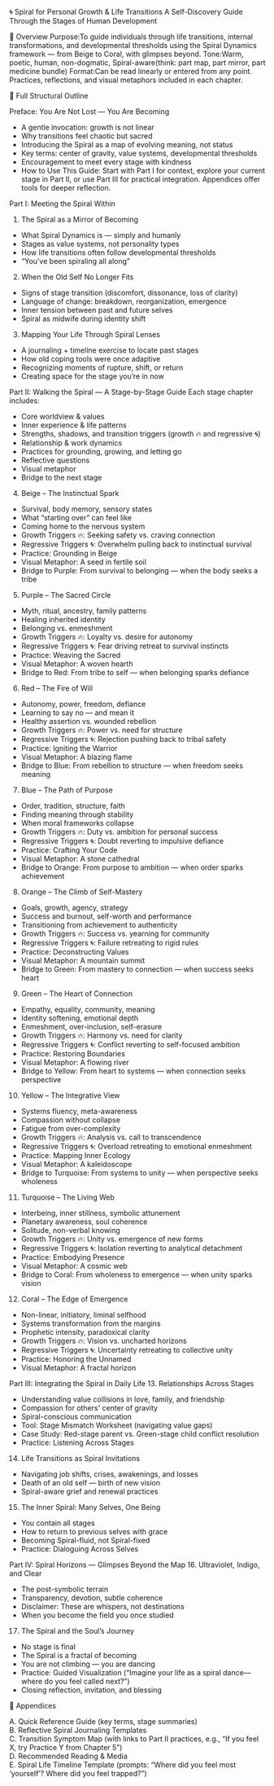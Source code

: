 🌀 Spiral for Personal Growth & Life Transitions
A Self-Discovery Guide Through the Stages of Human Development

🌱 Overview
Purpose:To guide individuals through life transitions, internal transformations, and developmental thresholds using the Spiral Dynamics framework — from Beige to Coral, with glimpses beyond.
Tone:Warm, poetic, human, non-dogmatic, Spiral-aware(think: part map, part mirror, part medicine bundle)
Format:Can be read linearly or entered from any point. Practices, reflections, and visual metaphors included in each chapter.

📘 Full Structural Outline

Preface: You Are Not Lost — You Are Becoming

- A gentle invocation: growth is not linear  
- Why transitions feel chaotic but sacred  
- Introducing the Spiral as a map of evolving meaning, not status  
- Key terms: center of gravity, value systems, developmental thresholds  
- Encouragement to meet every stage with kindness  
- How to Use This Guide: Start with Part I for context, explore your current stage in Part II, or use Part III for practical integration. Appendices offer tools for deeper reflection.


Part I: Meeting the Spiral Within
1. The Spiral as a Mirror of Becoming

- What Spiral Dynamics is — simply and humanly  
- Stages as value systems, not personality types  
- How life transitions often follow developmental thresholds  
- “You’ve been spiraling all along”

2. When the Old Self No Longer Fits

- Signs of stage transition (discomfort, dissonance, loss of clarity)  
- Language of change: breakdown, reorganization, emergence  
- Inner tension between past and future selves  
- Spiral as midwife during identity shift

3. Mapping Your Life Through Spiral Lenses

- A journaling + timeline exercise to locate past stages  
- How old coping tools were once adaptive  
- Recognizing moments of rupture, shift, or return  
- Creating space for the stage you’re in now


Part II: Walking the Spiral — A Stage-by-Stage Guide
Each stage chapter includes:  

- Core worldview & values  
- Inner experience & life patterns  
- Strengths, shadows, and transition triggers (growth 🔥 and regressive 🌀)  
- Relationship & work dynamics  
- Practices for grounding, growing, and letting go  
- Reflective questions  
- Visual metaphor  
- Bridge to the next stage


4. Beige – The Instinctual Spark

- Survival, body memory, sensory states  
- What “starting over” can feel like  
- Coming home to the nervous system  
- Growth Triggers 🔥: Seeking safety vs. craving connection  
- Regressive Triggers 🌀: Overwhelm pulling back to instinctual survival  
- Practice: Grounding in Beige  
- Visual Metaphor: A seed in fertile soil  
- Bridge to Purple: From survival to belonging — when the body seeks a tribe

5. Purple – The Sacred Circle

- Myth, ritual, ancestry, family patterns  
- Healing inherited identity  
- Belonging vs. enmeshment  
- Growth Triggers 🔥: Loyalty vs. desire for autonomy  
- Regressive Triggers 🌀: Fear driving retreat to survival instincts  
- Practice: Weaving the Sacred  
- Visual Metaphor: A woven hearth  
- Bridge to Red: From tribe to self — when belonging sparks defiance

6. Red – The Fire of Will

- Autonomy, power, freedom, defiance  
- Learning to say no — and mean it  
- Healthy assertion vs. wounded rebellion  
- Growth Triggers 🔥: Power vs. need for structure  
- Regressive Triggers 🌀: Rejection pushing back to tribal safety  
- Practice: Igniting the Warrior  
- Visual Metaphor: A blazing flame  
- Bridge to Blue: From rebellion to structure — when freedom seeks meaning

7. Blue – The Path of Purpose

- Order, tradition, structure, faith  
- Finding meaning through stability  
- When moral frameworks collapse  
- Growth Triggers 🔥: Duty vs. ambition for personal success  
- Regressive Triggers 🌀: Doubt reverting to impulsive defiance  
- Practice: Crafting Your Code  
- Visual Metaphor: A stone cathedral  
- Bridge to Orange: From purpose to ambition — when order sparks achievement

8. Orange – The Climb of Self-Mastery

- Goals, growth, agency, strategy  
- Success and burnout, self-worth and performance  
- Transitioning from achievement to authenticity  
- Growth Triggers 🔥: Success vs. yearning for community  
- Regressive Triggers 🌀: Failure retreating to rigid rules  
- Practice: Deconstructing Values  
- Visual Metaphor: A mountain summit  
- Bridge to Green: From mastery to connection — when success seeks heart

9. Green – The Heart of Connection

- Empathy, equality, community, meaning  
- Identity softening, emotional depth  
- Enmeshment, over-inclusion, self-erasure  
- Growth Triggers 🔥: Harmony vs. need for clarity  
- Regressive Triggers 🌀: Conflict reverting to self-focused ambition  
- Practice: Restoring Boundaries  
- Visual Metaphor: A flowing river  
- Bridge to Yellow: From heart to systems — when connection seeks perspective

10. Yellow – The Integrative View

- Systems fluency, meta-awareness  
- Compassion without collapse  
- Fatigue from over-complexity  
- Growth Triggers 🔥: Analysis vs. call to transcendence  
- Regressive Triggers 🌀: Overload retreating to emotional enmeshment  
- Practice: Mapping Inner Ecology  
- Visual Metaphor: A kaleidoscope  
- Bridge to Turquoise: From systems to unity — when perspective seeks wholeness

11. Turquoise – The Living Web

- Interbeing, inner stillness, symbolic attunement  
- Planetary awareness, soul coherence  
- Solitude, non-verbal knowing  
- Growth Triggers 🔥: Unity vs. emergence of new forms  
- Regressive Triggers 🌀: Isolation reverting to analytical detachment  
- Practice: Embodying Presence  
- Visual Metaphor: A cosmic web  
- Bridge to Coral: From wholeness to emergence — when unity sparks vision

12. Coral – The Edge of Emergence

- Non-linear, initiatory, liminal selfhood  
- Systems transformation from the margins  
- Prophetic intensity, paradoxical clarity  
- Growth Triggers 🔥: Vision vs. uncharted horizons  
- Regressive Triggers 🌀: Uncertainty retreating to collective unity  
- Practice: Honoring the Unnamed  
- Visual Metaphor: A fractal horizon


Part III: Integrating the Spiral in Daily Life
13. Relationships Across Stages

- Understanding value collisions in love, family, and friendship  
- Compassion for others' center of gravity  
- Spiral-conscious communication  
- Tool: Stage Mismatch Worksheet (navigating value gaps)  
- Case Study: Red-stage parent vs. Green-stage child conflict resolution  
- Practice: Listening Across Stages

14. Life Transitions as Spiral Invitations

- Navigating job shifts, crises, awakenings, and losses  
- Death of an old self — birth of new vision  
- Spiral-aware grief and renewal practices

15. The Inner Spiral: Many Selves, One Being

- You contain all stages  
- How to return to previous selves with grace  
- Becoming Spiral-fluid, not Spiral-fixed  
- Practice: Dialoguing Across Selves


Part IV: Spiral Horizons — Glimpses Beyond the Map
16. Ultraviolet, Indigo, and Clear

- The post-symbolic terrain  
- Transparency, devotion, subtle coherence  
- Disclaimer: These are whispers, not destinations  
- When you become the field you once studied

17. The Spiral and the Soul’s Journey

- No stage is final  
- The Spiral is a fractal of becoming  
- You are not climbing — you are dancing  
- Practice: Guided Visualization (“Imagine your life as a spiral dance—where do you feel called next?”)  
- Closing reflection, invitation, and blessing


🔖 Appendices

A. Quick Reference Guide (key terms, stage summaries)  
B. Reflective Spiral Journaling Templates  
C. Transition Symptom Map (with links to Part II practices, e.g., “If you feel X, try Practice Y from Chapter 5”)  
D. Recommended Reading & Media  
E. Spiral Life Timeline Template (prompts: “Where did you feel most ‘yourself’? Where did you feel trapped?”)



